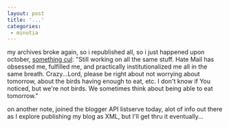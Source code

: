 ```yaml
---
layout: post
title: '...'
categories:
 - minutia
---
```


my archives broke again, so i republished all, so i just happened upon october, <a href="http://dealingwith.blogspot.com/archives/2001_10_01_dealingwith_archive.html#6253591">something cul</a>: "Still working on all the same stuff. Hate Mail has obsessed me, fulfilled me, and practically institutionalized me all in the same breath. Crazy...Lord, please be right about not worrying about tomorrow, about the birds having enough to eat, etc. I don't know if You noticed, but we're not birds. We sometimes think about being able to eat tomorrow."

on another note, joined the blogger API listserve today, alot of info out there as I explore publishing my blog as XML, but I'll get thru it eventually...

